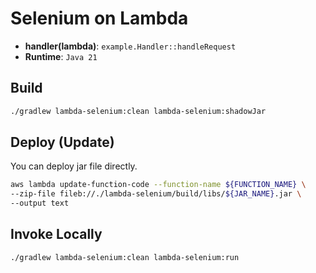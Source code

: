 # Selenium on Lambda

- **handler(lambda)**: `example.Handler::handleRequest`
- **Runtime**: `Java 21`

## Build

```bash
./gradlew lambda-selenium:clean lambda-selenium:shadowJar
```

## Deploy (Update)

You can deploy jar file directly.

```bash
aws lambda update-function-code --function-name ${FUNCTION_NAME} \
--zip-file fileb://./lambda-selenium/build/libs/${JAR_NAME}.jar \
--output text
```

## Invoke Locally

```bash
./gradlew lambda-selenium:clean lambda-selenium:run
```
